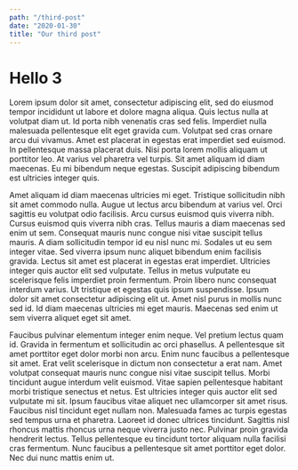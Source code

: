 ```yaml
---
path: "/third-post"
date: "2020-01-30"
title: "Our third post"
---
```


# Hello 3

Lorem ipsum dolor sit amet, consectetur adipiscing elit, sed do eiusmod tempor incididunt ut labore et dolore magna aliqua. Quis lectus nulla at volutpat diam ut. Id porta nibh venenatis cras sed felis. Imperdiet nulla malesuada pellentesque elit eget gravida cum. Volutpat sed cras ornare arcu dui vivamus. Amet est placerat in egestas erat imperdiet sed euismod. In pellentesque massa placerat duis. Nisi porta lorem mollis aliquam ut porttitor leo. At varius vel pharetra vel turpis. Sit amet aliquam id diam maecenas. Eu mi bibendum neque egestas. Suscipit adipiscing bibendum est ultricies integer quis.

Amet aliquam id diam maecenas ultricies mi eget. Tristique sollicitudin nibh sit amet commodo nulla. Augue ut lectus arcu bibendum at varius vel. Orci sagittis eu volutpat odio facilisis. Arcu cursus euismod quis viverra nibh. Cursus euismod quis viverra nibh cras. Tellus mauris a diam maecenas sed enim ut sem. Consequat mauris nunc congue nisi vitae suscipit tellus mauris. A diam sollicitudin tempor id eu nisl nunc mi. Sodales ut eu sem integer vitae. Sed viverra ipsum nunc aliquet bibendum enim facilisis gravida. Lectus sit amet est placerat in egestas erat imperdiet. Ultricies integer quis auctor elit sed vulputate. Tellus in metus vulputate eu scelerisque felis imperdiet proin fermentum. Proin libero nunc consequat interdum varius. Ut tristique et egestas quis ipsum suspendisse. Ipsum dolor sit amet consectetur adipiscing elit ut. Amet nisl purus in mollis nunc sed id. Id diam maecenas ultricies mi eget mauris. Maecenas sed enim ut sem viverra aliquet eget sit amet.

Faucibus pulvinar elementum integer enim neque. Vel pretium lectus quam id. Gravida in fermentum et sollicitudin ac orci phasellus. A pellentesque sit amet porttitor eget dolor morbi non arcu. Enim nunc faucibus a pellentesque sit amet. Erat velit scelerisque in dictum non consectetur a erat nam. Amet volutpat consequat mauris nunc congue nisi vitae suscipit tellus. Morbi tincidunt augue interdum velit euismod. Vitae sapien pellentesque habitant morbi tristique senectus et netus. Est ultricies integer quis auctor elit sed vulputate mi sit. Ipsum faucibus vitae aliquet nec ullamcorper sit amet risus. Faucibus nisl tincidunt eget nullam non. Malesuada fames ac turpis egestas sed tempus urna et pharetra. Laoreet id donec ultrices tincidunt. Sagittis nisl rhoncus mattis rhoncus urna neque viverra justo nec. Pulvinar proin gravida hendrerit lectus. Tellus pellentesque eu tincidunt tortor aliquam nulla facilisi cras fermentum. Nunc faucibus a pellentesque sit amet porttitor eget dolor. Nec dui nunc mattis enim ut.